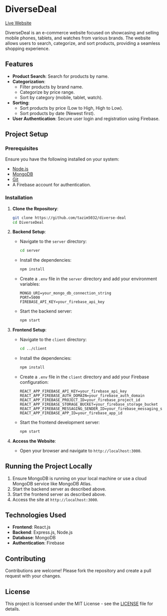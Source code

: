 # DiverseDeal

[Live Website](https://your-live-site-link.com)

DiverseDeal is an e-commerce website focused on showcasing and selling mobile phones, tablets, and watches from various brands. The website allows users to search, categorize, and sort products, providing a seamless shopping experience.

## Features

- **Product Search**: Search for products by name.
- **Categorization**:
  - Filter products by brand name.
  - Categorize by price range.
  - Sort by category (mobile, tablet, watch).
- **Sorting**:
  - Sort products by price (Low to High, High to Low).
  - Sort products by date (Newest first).
- **User Authentication**: Secure user login and registration using Firebase.

## Project Setup

### Prerequisites

Ensure you have the following installed on your system:

- [Node.js](https://nodejs.org/en/)
- [MongoDB](https://www.mongodb.com/)
- [Git](https://git-scm.com/)
- A Firebase account for authentication.

### Installation

1. **Clone the Repository**:
   ```bash
   git clone https://github.com/tazim5032/diverse-deal
   cd DiverseDeal
   ```

2. **Backend Setup**:

   - Navigate to the `server` directory:
     ```bash
     cd server
     ```
   - Install the dependencies:
     ```bash
     npm install
     ```
   - Create a `.env` file in the `server` directory and add your environment variables:
     ```
     MONGO_URI=your_mongo_db_connection_string
     PORT=5000
     FIREBASE_API_KEY=your_firebase_api_key
     ```
   - Start the backend server:
     ```bash
     npm start
     ```

3. **Frontend Setup**:

   - Navigate to the `client` directory:
     ```bash
     cd ../client
     ```
   - Install the dependencies:
     ```bash
     npm install
     ```
   - Create a `.env` file in the `client` directory and add your Firebase configuration:
     ```
     REACT_APP_FIREBASE_API_KEY=your_firebase_api_key
     REACT_APP_FIREBASE_AUTH_DOMAIN=your_firebase_auth_domain
     REACT_APP_FIREBASE_PROJECT_ID=your_firebase_project_id
     REACT_APP_FIREBASE_STORAGE_BUCKET=your_firebase_storage_bucket
     REACT_APP_FIREBASE_MESSAGING_SENDER_ID=your_firebase_messaging_sender_id
     REACT_APP_FIREBASE_APP_ID=your_firebase_app_id
     ```
   - Start the frontend development server:
     ```bash
     npm start
     ```

4. **Access the Website**:

   - Open your browser and navigate to `http://localhost:3000`.

## Running the Project Locally

1. Ensure MongoDB is running on your local machine or use a cloud MongoDB service like MongoDB Atlas.
2. Start the backend server as described above.
3. Start the frontend server as described above.
4. Access the site at `http://localhost:3000`.

## Technologies Used

- **Frontend**: React.js
- **Backend**: Express.js, Node.js
- **Database**: MongoDB
- **Authentication**: Firebase

## Contributing

Contributions are welcome! Please fork the repository and create a pull request with your changes.

## License

This project is licensed under the MIT License - see the [LICENSE](LICENSE) file for details.

